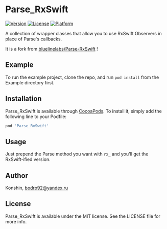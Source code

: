 # Parse_RxSwift

[![Version](https://img.shields.io/cocoapods/v/Parse_RxSwift.svg?style=flat)](http://cocoapods.org/pods/Parse_RxSwift)
[![License](https://img.shields.io/cocoapods/l/Parse_RxSwift.svg?style=flat)](http://cocoapods.org/pods/Parse_RxSwift)
[![Platform](https://img.shields.io/cocoapods/p/Parse_RxSwift.svg?style=flat)](http://cocoapods.org/pods/Parse_RxSwift)

A collection of wrapper classes that allow you to use RxSwift Observers in place of Parse's callbacks.

It is a fork from [bluelinelabs/Parse-RxSwift](https://github.com/bluelinelabs/Parse-RxSwift) !

## Example

To run the example project, clone the repo, and run `pod install` from the Example directory first.

## Installation

Parse_RxSwift is available through [CocoaPods](http://cocoapods.org). To install
it, simply add the following line to your Podfile:

```ruby
pod 'Parse_RxSwift'
```

## Usage

Just prepend the Parse method you want with `rx_` and you'll get the RxSwift-ified version.

## Author

Konshin, bodro92@yandex.ru

## License

Parse_RxSwift is available under the MIT license. See the LICENSE file for more info.
